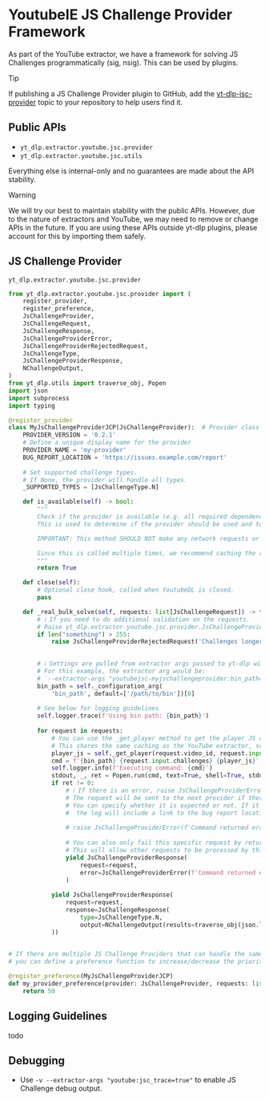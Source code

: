 # YoutubeIE JS Challenge Provider Framework

As part of the YouTube extractor, we have a framework for solving JS Challenges programmatically (sig, nsig). This can be used by plugins.

> [!TIP]
> If publishing a JS Challenge Provider plugin to GitHub, add the [yt-dlp-jsc-provider](https://github.com/topics/yt-dlp-jsc-provider) topic to your repository to help users find it.


## Public APIs

- `yt_dlp.extractor.youtube.jsc.provider`
- `yt_dlp.extractor.youtube.jsc.utils`

Everything else is internal-only and no guarantees are made about the API stability.

> [!WARNING]
> We will try our best to maintain stability with the public APIs.
> However, due to the nature of extractors and YouTube, we may need to remove or change APIs in the future.
> If you are using these APIs outside yt-dlp plugins, please account for this by importing them safely.

## JS Challenge Provider

`yt_dlp.extractor.youtube.jsc.provider`

```python
from yt_dlp.extractor.youtube.jsc.provider import (
    register_provider,
    register_preference,
    JsChallengeProvider,
    JsChallengeRequest,
    JsChallengeResponse,
    JsChallengeProviderError,
    JsChallengeProviderRejectedRequest,
    JsChallengeType, 
    JsChallengeProviderResponse,
    NChallengeOutput,
)
from yt_dlp.utils import traverse_obj, Popen
import json
import subprocess
import typing

@register_provider
class MyJsChallengeProviderJCP(JsChallengeProvider):  # Provider class name must end with "JCP"
    PROVIDER_VERSION = '0.2.1'
    # Define a unique display name for the provider
    PROVIDER_NAME = 'my-provider'
    BUG_REPORT_LOCATION = 'https://issues.example.com/report'
    
    # Set supported challenge types.
    # If None, the provider will handle all types.
    _SUPPORTED_TYPES = [JsChallengeType.N]

    def is_available(self) -> bool:
        """
        Check if the provider is available (e.g. all required dependencies are available)
        This is used to determine if the provider should be used and to provide debug information.

        IMPORTANT: This method SHOULD NOT make any network requests or perform any expensive operations.

        Since this is called multiple times, we recommend caching the result.
        """
        return True

    def close(self):
        # Optional close hook, called when YoutubeDL is closed.
        pass

    def _real_bulk_solve(self, requests: list[JsChallengeRequest]) -> typing.Generator[JsChallengeProviderResponse, None, None]:
        # ℹ️ If you need to do additional validation on the requests.
        # Raise yt_dlp.extractor.youtube.jsc.provider.JsChallengeProviderRejectedRequest if the request is not supported.
        if len("something") > 255:
            raise JsChallengeProviderRejectedRequest('Challenges longer than 255 are not supported', expected=True)
            

        # ℹ️ Settings are pulled from extractor args passed to yt-dlp with the key `youtubejsc-<PROVIDER_KEY>`.
        # For this example, the extractor arg would be:
        # `--extractor-args "youtubejsc-myjschallengeprovider:bin_path=/path/to/bin"`
        bin_path = self._configuration_arg(
            'bin_path', default=['/path/to/bin'])[0]
        
        # See below for logging guidelines
        self.logger.trace(f'Using bin path: {bin_path}')
        
        for request in requests:
            # You can use the _get_player method to get the player JS code if needed.
            # This shares the same caching as the YouTube extractor, so it will not make unnecessary requests.
            player_js = self._get_player(request.video_id, request.input.player_url)
            cmd = f'{bin_path} {request.input.challenges} {player_js}'
            self.logger.info(f'Executing command: {cmd}')
            stdout, _, ret = Popen.run(cmd, text=True, shell=True, stdout=subprocess.PIPE)
            if ret != 0:
                # ℹ️ If there is an error, raise JsChallengeProviderError.
                # The request will be sent to the next provider if there is one.
                # You can specify whether it is expected or not. If it is unexpected, 
                #  the log will include a link to the bug report location (BUG_REPORT_LOCATION).
                
                # raise JsChallengeProviderError(f'Command returned error code {ret}', expected=False)
                
                # You can also only fail this specific request by returning a JsChallengeProviderResponse with the error.
                # This will allow other requests to be processed by this provider.
                yield JsChallengeProviderResponse(
                    request=request, 
                    error=JsChallengeProviderError(f'Command returned error code {ret}', expected=False)
                )
                
            yield JsChallengeProviderResponse(
                request=request, 
                response=JsChallengeResponse(
                    type=JsChallengeType.N,
                    output=NChallengeOutput(results=traverse_obj(json.loads(stdout))),
            ))
        

# If there are multiple JS Challenge Providers that can handle the same JsChallengeRequest(s),
# you can define a preference function to increase/decrease the priority of providers.

@register_preference(MyJsChallengeProviderJCP)
def my_provider_preference(provider: JsChallengeProvider, requests: list[JsChallengeRequest]) -> int:
    return 50
```

## Logging Guidelines

todo

## Debugging

- Use `-v --extractor-args "youtube:jsc_trace=true"` to enable JS Challenge debug output.
